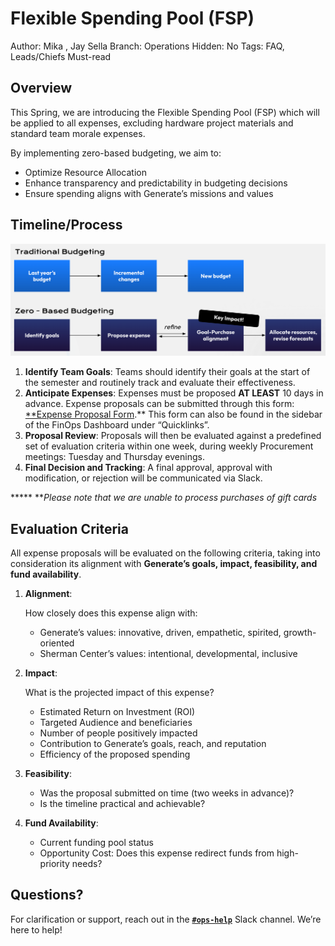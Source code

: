 # Flexible Spending Pool (FSP)

Author: Mika , Jay Sella
Branch: Operations
Hidden: No
Tags: FAQ, Leads/Chiefs Must-read

## Overview

This Spring, we are introducing the Flexible Spending Pool (FSP) which will be applied to all expenses, excluding hardware project materials and standard team morale expenses. 

By implementing zero-based budgeting, we aim to:

- Optimize Resource Allocation
- Enhance transparency and predictability in budgeting decisions
- Ensure spending aligns with Generate’s missions and values

## Timeline/Process

![image.png](Flexible%20Spending%20Pool%20(FSP)%2017ef18dd5a948003a13cc852b8540c6e/image.png)

1. **Identify Team Goals**: Teams should identify their goals at the start of the semester and routinely track and evaluate their effectiveness.
2. **Anticipate Expenses**: Expenses must be proposed **AT LEAST** 10 days in advance. Expense proposals can be submitted through this form: [**Expense Proposal Form](https://docs.google.com/forms/d/e/1FAIpQLSfFJHEE40j41X93_qsC7Xudgagn7WOwYMytUZUbcPG_fqN33w/viewform).** This form can also be found in the sidebar of the FinOps Dashboard under “Quicklinks”.
3. **Proposal Review**: Proposals will then be evaluated against a predefined set of evaluation criteria within one week, during weekly Procurement meetings: Tuesday and Thursday evenings.
4. **Final Decision and Tracking**: A final approval, approval with modification, or rejection will be communicated via Slack.

***** ***Please note that we are unable to process purchases of gift cards*

## Evaluation Criteria

All expense proposals will be evaluated on the following criteria, taking into consideration its alignment with **Generate’s goals, impact, feasibility, and fund availability**. 

1. **Alignment**:
    
    How closely does this expense align with:
    
    - Generate’s values: innovative, driven, empathetic, spirited, growth-oriented
    - Sherman Center’s values: intentional, developmental, inclusive
2. **Impact**:
    
    What is the projected impact of this expense?
    
    - Estimated Return on Investment (ROI)
    - Targeted Audience and beneficiaries
    - Number of people positively impacted
    - Contribution to Generate’s goals, reach, and reputation
    - Efficiency of the proposed spending
3. **Feasibility**:
    - Was the proposal submitted on time (two weeks in advance)?
    - Is the timeline practical and achievable?
4. **Fund Availability**:
    - Current funding pool status
    - Opportunity Cost: Does this expense redirect funds from high-priority needs?

## Questions?

For clarification or support, reach out in the [**`#ops-help`**](https://sherman-center.slack.com/channels/ops-help) Slack channel. We’re here to help!